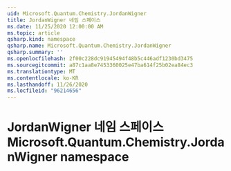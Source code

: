 ```yaml
---
uid: Microsoft.Quantum.Chemistry.JordanWigner
title: JordanWigner 네임 스페이스
ms.date: 11/25/2020 12:00:00 AM
ms.topic: article
qsharp.kind: namespace
qsharp.name: Microsoft.Quantum.Chemistry.JordanWigner
qsharp.summary: ''
ms.openlocfilehash: 2f00c228dc91945494f48b5c446adf1230bd3475
ms.sourcegitcommit: a87c1aa8e7453360025e47ba614f25b02ea84ec3
ms.translationtype: MT
ms.contentlocale: ko-KR
ms.lasthandoff: 11/26/2020
ms.locfileid: "96214656"
---
```

# <a name="microsoftquantumchemistryjordanwigner-namespace"></a><span data-ttu-id="f055c-102">JordanWigner 네임 스페이스</span><span class="sxs-lookup"><span data-stu-id="f055c-102">Microsoft.Quantum.Chemistry.JordanWigner namespace</span></span>



